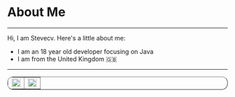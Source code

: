 # About Me

---

Hi, I am Stevecv. Here's a little about me:
  - I am an 18 year old developer focusing on Java
  - I am from the United Kingdom 🇬🇧

  
---

<div align="center">
<table border="1" style="border-radius: 13px">
  <tr>
    <td><div><img style="height: auto; width: 100%;" class="img" src="https://github-readme-stats.vercel.app/api?username=Stevecv&show_icons=true&theme=radical&bg_color=00000000&title_color=0f97e9&text_color=c8ccce&icon_color=21d907&hide_border=true" /></div></td>
    <td><div><img style="height: auto; width: 100%;" class="img" src="https://github-readme-stats.vercel.app/api/top-langs/?username=Stevecv&theme=radical&layout=compact&bg_color=00000000&title_color=0f97e9&text_color=c8ccce&icon_color=21d907&hide_border=true" /></div></td>

      
  </tr>
</table>
</div>

